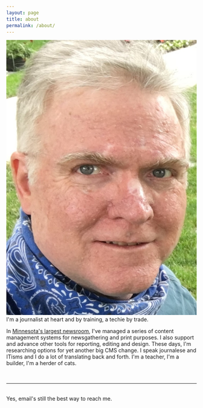 ```yaml
---
layout: page
title: about
permalink: /about/
---
```


<img class="col one right" src="/img/prof_pic.jpg">

<br/>
I'm a journalist at heart and by training, a techie by trade.

In <a href="http://startribune.com" target="_blank">Minnesota's largest newsroom</a>, I've managed a series of content management systems for newsgathering and print purposes. I also support and advance other tools for reporting, editing and design. These days, I'm researching options for yet another big CMS change. I speak journalese and ITisms and I do a lot of translating back and forth. I'm a teacher, I'm a builder, I'm a herder of cats.

<br/>
<hr/>
<br/>
<span class="contacticon center">
	<a href="mailto:barnes@startribune.com"><i class="fa fa-envelope-square"></i></a>
	<a href="https://danbarnes.github.io" target="_blank"><i class="fa fa-github-square"></i></a>
	<a href="https://www.linkedin.com/in/danielmartinbarnes/" target="_blank"><i class="fa fa-linkedin-square"></i></a>
	<a href="https://twitter.com/danbarnes" target="_blank"><i class="fa fa-twitter-square"></i></a>
</span>

<div class="col three caption">
	Yes, email's still the best way to reach me.
</div>

